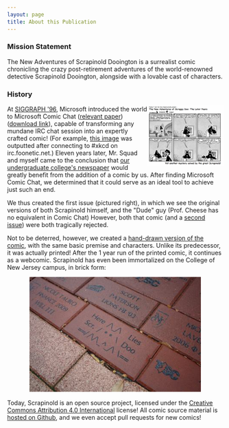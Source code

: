 ```yaml
---
layout: page
title: About this Publication
---
```

<h3>Mission Statement</h3>
<p>
The New Adventures of Scrapinold Dooington is a surrealist comic chronicling the crazy post-retirement adventures of the world-renowned detective Scrapinold Dooington, alongside with a lovable cast of characters.
</p>
<h3>History</h3>
<p>
<a href="images/scrapinold1-orig.png" title="Click for full-size"><img width="35%" style="float: right" src='images/scrapinold1-orig.png' /></a>
  At <a href="http://www.siggraph.org/conferences/siggraph96/core/">SIGGRAPH '96</a>, Microsoft 
  introduced the world to Microsoft Comic Chat 
  (<a href="http://grail.cs.washington.edu/pub/papers/comics.pdf">relevant paper</a>) (<a href="http://www.mermeliz.com/cchat.htm">download link</a>), capable of 
  transforming any mundane IRC chat session into an expertly crafted comic!  (For example, 
  <a href="images/comicChatXkcd.jpg">this image</a>
  was outputted after connecting to #xkcd on irc.foonetic.net.)
   Eleven years later, 
  Mr. Squad and myself came to the conclusion that <a href="http://www.tcnjsignal.net/">our undergraduate college's newspaper</a> would greatly benefit from the addition 
  of a comic by us.  After finding Microsoft Comic Chat, we determined that it could serve as an 
  ideal tool to achieve just such an end.
</p>

<p>
  
  We thus created the first issue (pictured right),
  in which we see the original versions of both Scrapinold himself, 
  and the "Dude" guy (Prof. Cheese has no equivalent in Comic Chat)  However, both that comic (and a <a href="images/scrapinold2-orig.png">second issue</a>) were both tragically rejected.
</p>

<p>
  Not to be deterred, however, we created a <a href="/">hand-drawn 
  version of the comic</a>, with the same basic 
  premise and characters.  Unlike its predecessor, it was actually printed!  After the 1 year run of the printed comic, it continues as a webcomic.  Scrapinold has even been immortalized on the 
  College of New Jersey campus, in brick form:
</p>
<p style="text-align: center;">
<img src="images/scrapinbrick-thumb.jpg" />
</p>
<p>
Today, Scrapinold is an open source project, licensed under the <a href="https://creativecommons.org/licenses/by/4.0/">Creative Commons Attribution 4.0 International</a> license! All comic source material is <a href="https://github.com/Scrapinold/scrapinold.github.io">hosted on Github</a>, and we even accept pull requests for new comics!
</p>